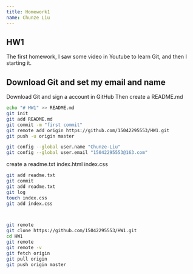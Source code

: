 ```yaml
---
title: Homework1
name: Chunze Liu
---
```


## HW1
The first homework, I saw some video in Youtube to learn Git, and then I starting it.

## Download Git and set my email and name
Download Git and sign a account in GitHub
Then create a README.md
```bash
echo "# HW1" >> README.md
git init
git add README.md
git commit -m "first commit"
git remote add origin https://github.com/15042295553/HW1.git
git push -u origin master

git config --global user.name "Chunze-Liu"
git config --global user.email "15042295553@163.com"
```
create a readme.txt index.html index.css
```bash
git add readme.txt
git commit
git add readme.txt
git log
touch index.css
git add index.css



git remote
git clone https://github.com/15042295553/HW1.git
cd HW1
git remote
git remote -v
git fetch origin
git pull origin
git push origin master

```



